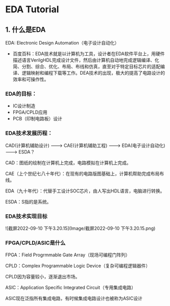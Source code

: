 # EDA Tutorial

## 1. 什么是EDA

EDA: Electronic Design Automation（电子设计自动化）

* 百度百科：EDA技术就是以计算机为工具，设计者在EDA软件平台上，用硬件描述语言VerilgHDL完成设计文件，然后由计算机自动地完成逻辑编译、化简、分割、综合、优化、布局、布线和仿真，直至对于特定目标芯片的适配编译、逻辑映射和编程下载等工作。DEA技术的出现，极大的提高了电路设计的效率和可操作性。

### EDA的目标：

* IC设计制造
* FPGA/CPLD应用
* PCB（印制电路板）设计

### EDA技术发展历程：

CAD(计算机辅助设计) ---> CAE(计算机辅助工程) ---> EDA(电子设计自动化) ---> ESDA？

CAD：图纸的绘制在计算机上完成，电路模拟在计算机上完成。

CAE（上个世纪七八十年代）：在现有的电路版图基础上，计算机帮助完成布局布线。

EDA（九十年代）：代替手工设计SOC芯片，由人写出HDL语言，电脑进行转换。

ESDA：S指的是系统。

### EDA技术实现目标

![截屏2022-09-10 下午3.20.15](Image/截屏2022-09-10 下午3.20.15.png)



### FPGA/CPLD/ASIC是什么

FPGA：Field Progrmmable Gate Array（现场可编程门阵列）

CPLD：Complex Programmable Logic Device（复杂可编程逻辑器件）

CPLD因为容量较小，逐渐退出市场。

ASIC：Application Specific Integrated Circuit（专用集成电路）

ASIC现在泛指所有集成电路，有时候集成电路设计也被称为ASIC设计

